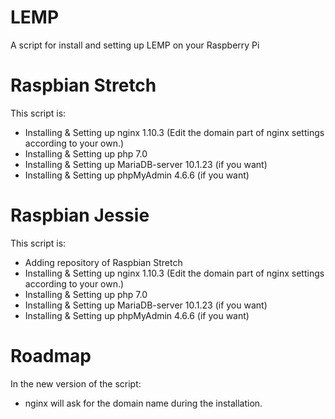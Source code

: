 # LEMP<br />
<p>A script for install and setting up LEMP on your Raspberry Pi</p>

# Raspbian Stretch<br />
<p>This script is:</p>
<ul>
	<li>Installing &amp; Setting up nginx 1.10.3 (Edit the domain part of nginx settings according to your own.)</li>
	<li>Installing &amp; Setting up php 7.0</li>
	<li>Installing &amp; Setting up MariaDB-server 10.1.23 (if you want)</li>
	<li>Installing &amp; Setting up phpMyAdmin 4.6.6 (if you want)</li>
</ul>

# Raspbian Jessie<br />
<p>This script is:</p>
<ul>
	<li>Adding repository of Raspbian Stretch</li>
	<li>Installing &amp; Setting up nginx 1.10.3 (Edit the domain part of nginx settings according to your own.)</li>
	<li>Installing &amp; Setting up php 7.0</li>
	<li>Installing &amp; Setting up MariaDB-server 10.1.23 (if you want)</li>
	<li>Installing &amp; Setting up phpMyAdmin 4.6.6 (if you want)</li>
</ul>

# Roadmap<br />
<p>In the new version of the script:</p>
<ul>
	<li>nginx will ask for the domain name during the installation.</li>
</ul>
